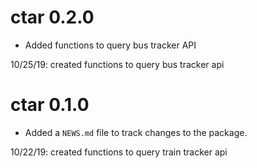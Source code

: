 # ctar 0.2.0

* Added functions to query bus tracker API

10/25/19: created functions to query bus tracker api

# ctar 0.1.0

* Added a `NEWS.md` file to track changes to the package.

10/22/19: created functions to query train tracker api
